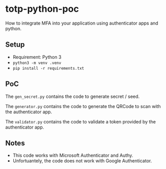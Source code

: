 # totp-python-poc

How to integrate MFA into your application using authenticator apps and python.

## Setup

* Requirement: Python 3
* `python3 -m venv .venv`
* `pip install -r requirements.txt`

## PoC

The `gen_secret.py` contains the code to generate secret / seed.

The `generator.py` contains the code to generate the QRCode to scan with the authenticator app.

The `validator.py` contains the code to validate a token provided by the authenticator app.


## Notes

* This code works with Microsoft Authenticator and Authy.
* Unfortuantely, the code does not work with Google Authenticator.